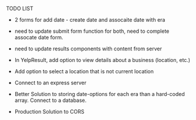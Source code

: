 TODO LIST

- 2 forms for add date - create date and assocaite date with era

- need to update submit form function for both, need to complete assocate date form.

- need to update results components with content from server

- In YelpResult, add option to view details about a business (location, etc.)

- Add option to select a location that is not current location

- Connect to an express server

- Better Solution to storing date-options for each era than a hard-coded array. Connect to a database.

- Production Solution to CORS
